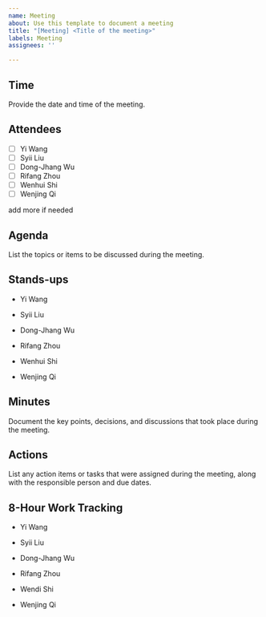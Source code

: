```yaml
---
name: Meeting
about: Use this template to document a meeting
title: "[Meeting] <Title of the meeting>"
labels: Meeting
assignees: ''

---
```


## Time
Provide the date and time of the meeting.

## Attendees
- [ ] Yi Wang
- [ ] Syii Liu
- [ ] Dong-Jhang Wu
- [ ] Rifang Zhou
- [ ] Wenhui Shi
- [ ] Wenjing Qi

add more if needed

## Agenda
List the topics or items to be discussed during the meeting.

## Stands-ups
- Yi Wang

- Syii Liu
  
- Dong-Jhang Wu
  
- Rifang Zhou
  
- Wenhui Shi
  
- Wenjing Qi


## Minutes
Document the key points, decisions, and discussions that took place during the meeting.

## Actions
List any action items or tasks that were assigned during the meeting, along with the responsible person and due dates.

## 8-Hour Work Tracking
- Yi Wang

- Syii Liu
  
- Dong-Jhang Wu
  
- Rifang Zhou
  
- Wendi Shi
  
- Wenjing Qi
